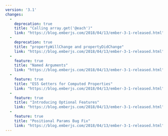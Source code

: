 ```yaml
---
version: '3.1'
changes:
  -
    deprecation: true
    title: "Calling array.get('@each')"
    link: "https://blog.emberjs.com/2018/04/13/ember-3-1-released.html"
  -
    deprecation: true
    title: "propertyWillChange and propertyDidChange"
    link: "https://blog.emberjs.com/2018/04/13/ember-3-1-released.html"
  -
    feature: true
    title: "Named Arguments"
    link: "https://blog.emberjs.com/2018/04/13/ember-3-1-released.html"
  -
    feature: true
    title: "ES5 Getters for Computed Properties"
    link: "https://blog.emberjs.com/2018/04/13/ember-3-1-released.html"
  -
    feature: true
    title: "Introducing Optional Features"
    link: "https://blog.emberjs.com/2018/04/13/ember-3-1-released.html"
  -
    feature: true
    title: "Positional Params Bug Fix"
    link: "https://blog.emberjs.com/2018/04/13/ember-3-1-released.html"
---
```

